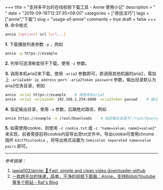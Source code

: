 +++
title = "支持多平台的在线视频下载工具 - Annie 使用小记"
description = " "
date = "2019-09-18T12:37:35+08:00"
categories = ["奇技淫巧"]
tags = ["annie","下载"]
slug = "usage-of-annie"
comments = true
draft = false
+++
**0.** 命令格式

```bash
annie [options] url [url...]
```

**1.** 下载播放列表参数 `-p` ，例如

```bash
annie -p https://example
```

**2.** 列举可选清晰度但不下载，使用  `-i` 参数。

**3.** 调用本机aria2来下载，使用 `-aria2` 参数即可，若调用其他机器的aria2，需加上 `-aria2addr ip_address:port -aria2token password` 参数，输出目录默认为aria2任务目录，例如

```bash
annie -aria2 https://example    # 调用本机aria2
annie -aria2 -aria2addr 192.168.1.254:6800 -aria2token passwd    # 通过RPC调用地址为192.168.1.254端口6800，token为passwd的机器上的aria2
```

**4.** 指定输出目录，使用 `-o` 参数，后跟绝对路径，例如

```bash
annie https://example -o /root/Downloads    # 指定输出目录为"/root/Downloads"
```

**5.** 如需使用cookie，则使用 `-c cookie.txt` 或 `-c "name=value; name2=value2"` 来实现，前者需提前将cookie内容导出至txt文件中。导出cookie可使用chrome插件 `EditThisCookie` ，将导出格式设置为 `Semicolon separated name=value pairs` 即可。

---

*参考链接：*

1. [iawia002/annie: 👾 Fast, simple and clean video downloader-github](https://github.com/iawia002/annie)
2. [一款跨平台的快速，简单，干净的视频下载器：Annie，支持Bilibili/Youtube等多个网站 - Rat's Blog](https://www.moerats.com/archives/935/)